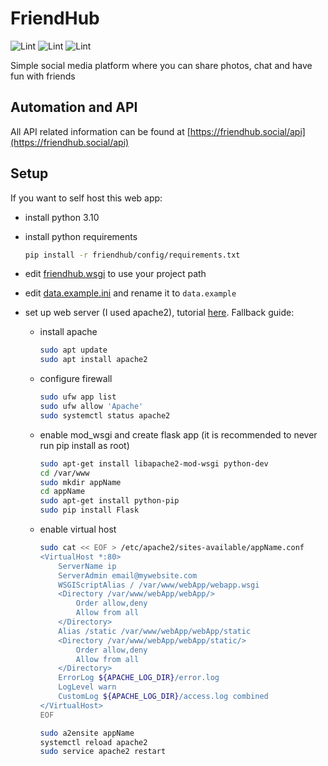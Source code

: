 # FriendHub

![Lint](https://github.com/radu781/FriendHub/actions/workflows/format_and_lint.yml/badge.svg)
![Lint](https://github.com/radu781/FriendHub/actions/workflows/run_tests.yml/badge.svg)
![Lint](https://github.com/radu781/FriendHub/actions/workflows/deploy.yml/badge.svg)

Simple social media platform where you can share photos, chat and have fun with friends

## Automation and API

All API related information can be found at [https://friendhub.social/api](https://friendhub.social/api)

## Setup

If you want to self host this web app:

- install python 3.10
- install python requirements

    ```bash
    pip install -r friendhub/config/requirements.txt
    ```

- edit [friendhub.wsgi](friendhub.wsgi) to use your project path
- edit [data.example.ini](friendhub/config/data.example.ini) and rename it to `data.example`
- set up web server (I used apache2), tutorial [here](https://www.youtube.com/watch?v=YFBRVJPhDGY). Fallback guide:
  - install apache

    ```bash
    sudo apt update
    sudo apt install apache2
    ```

  - configure firewall

    ```bash
    sudo ufw app list
    sudo ufw allow 'Apache'
    sudo systemctl status apache2
    ```

  - enable mod_wsgi and create flask app (it is recommended to never run pip install as root)

    ```bash
    sudo apt-get install libapache2-mod-wsgi python-dev
    cd /var/www
    sudo mkdir appName
    cd appName
    sudo apt-get install python-pip
    sudo pip install Flask 
    ```

  - enable virtual host

    ```bash
    sudo cat << EOF > /etc/apache2/sites-available/appName.conf
    <VirtualHost *:80>
        ServerName ip
        ServerAdmin email@mywebsite.com
        WSGIScriptAlias / /var/www/webApp/webapp.wsgi
        <Directory /var/www/webApp/webApp/>
            Order allow,deny
            Allow from all
        </Directory>
        Alias /static /var/www/webApp/webApp/static
        <Directory /var/www/webApp/webApp/static/>
            Order allow,deny
            Allow from all
        </Directory>
        ErrorLog ${APACHE_LOG_DIR}/error.log
        LogLevel warn
        CustomLog ${APACHE_LOG_DIR}/access.log combined
    </VirtualHost>
    EOF

    sudo a2ensite appName
    systemctl reload apache2
    sudo service apache2 restart
    ```

